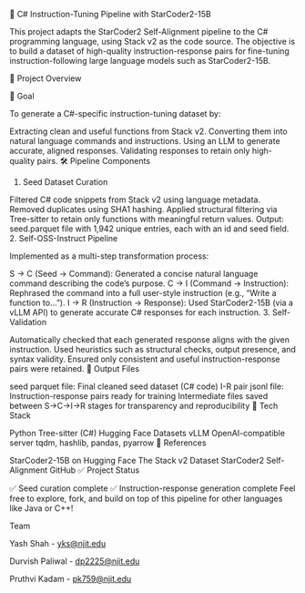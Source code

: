🚀 C# Instruction-Tuning Pipeline with StarCoder2-15B

This project adapts the StarCoder2 Self-Alignment pipeline to the C# programming language, using Stack v2 as the code source. The objective is to build a dataset of high-quality instruction-response pairs for fine-tuning instruction-following large language models such as StarCoder2-15B.

📌 Project Overview

🎯 Goal

To generate a C#-specific instruction-tuning dataset by:

Extracting clean and useful functions from Stack v2.
Converting them into natural language commands and instructions.
Using an LLM to generate accurate, aligned responses.
Validating responses to retain only high-quality pairs.
🛠️ Pipeline Components

1. Seed Dataset Curation

Filtered C# code snippets from Stack v2 using language metadata.
Removed duplicates using SHA1 hashing.
Applied structural filtering via Tree-sitter to retain only functions with meaningful return values.
Output: seed.parquet file with 1,942 unique entries, each with an id and seed field.
2. Self-OSS-Instruct Pipeline

Implemented as a multi-step transformation process:

S → C (Seed → Command):
Generated a concise natural language command describing the code’s purpose.
C → I (Command → Instruction):
Rephrased the command into a full user-style instruction (e.g., “Write a function to…”).
I → R (Instruction → Response):
Used StarCoder2-15B (via a vLLM API) to generate accurate C# responses for each instruction.
3. Self-Validation

Automatically checked that each generated response aligns with the given instruction.
Used heuristics such as structural checks, output presence, and syntax validity.
Ensured only consistent and useful instruction-response pairs were retained.
📂 Output Files

seed parquet file: Final cleaned seed dataset (C# code)
I-R pair jsonl file: Instruction-response pairs ready for training
Intermediate files saved between S→C→I→R stages for transparency and reproducibility
🧰 Tech Stack

Python
Tree-sitter (C#)
Hugging Face Datasets
vLLM OpenAI-compatible server
tqdm, hashlib, pandas, pyarrow
🔗 References

StarCoder2-15B on Hugging Face
The Stack v2 Dataset
StarCoder2 Self-Alignment GitHub
✅ Project Status

✅ Seed curation complete
✅ Instruction-response generation complete
Feel free to explore, fork, and build on top of this pipeline for other languages like Java or C++!

Team

Yash Shah - yks@njit.edu

Durvish Paliwal - dp2225@njit.edu

Pruthvi Kadam - pk759@njit.edu
